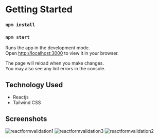 # Getting Started

### `npm install`
### `npm start`

Runs the app in the development mode.\
Open [http://localhost:3000](http://localhost:3000) to view it in your browser.

The page will reload when you make changes.\
You may also see any lint errors in the console.

## Technology Used
  - Reactjs
  - Tailwind CSS

## Screenshots
![reactformvalidation1](https://github.com/kenwaysharma/react-form-validation-demo/assets/50889210/e9adefb2-aaa7-482c-8cec-3a5ecde3a80d)
![reactformvalidation3](https://github.com/kenwaysharma/react-form-validation-demo/assets/50889210/7f4b9852-8275-492a-8cad-be310f4660e5)
![reactformvalidation2](https://github.com/kenwaysharma/react-form-validation-demo/assets/50889210/34ca3f66-68db-47c0-be24-35ae92a8d849)
